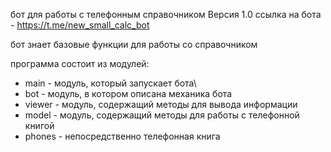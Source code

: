 бот для работы с телефонным справочником Версия 1.0
ссылка на бота - https://t.me/new_small_calc_bot

бот знает базовые функции для работы со справочником

программа состоит из модулей:
-  main - модуль, который запускает бота\
-  bot -  модуль, в котором описана механика бота
-  viewer - модуль, содержащий методы для вывода информации
-  model - модуль, содержащий методы для работы с телефонной книгой
-  phones - непосредственно телефонная книга
